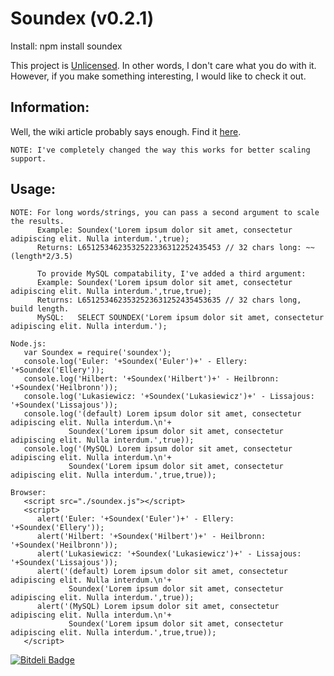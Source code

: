 Soundex (v0.2.1)
======

Install: npm install soundex
    
This project is [Unlicensed](http://unlicense.org/ "Title").
In other words, I don't care what you do with it.
However, if you make something interesting, I would like to check it out.

Information:
------
Well, the wiki article probably says enough. Find it [here](http://en.wikipedia.org/wiki/Soundex "Title").

    NOTE: I've completely changed the way this works for better scaling support.
Usage:
------
    NOTE: For long words/strings, you can pass a second argument to scale the results.
          Example: Soundex('Lorem ipsum dolor sit amet, consectetur adipiscing elit. Nulla interdum.',true);
          Returns: L6512534623532522336312252435453 // 32 chars long: ~~(length*2/3.5)
 
          To provide MySQL compatability, I've added a third argument:
          Example: Soundex('Lorem ipsum dolor sit amet, consectetur adipiscing elit. Nulla interdum.',true,true);
          Returns: L6512534623532523631252435453635 // 32 chars long, build length.
          MySQL:   SELECT SOUNDEX('Lorem ipsum dolor sit amet, consectetur adipiscing elit. Nulla interdum.'); 

    Node.js:
       var Soundex = require('soundex');
       console.log('Euler: '+Soundex('Euler')+' - Ellery: '+Soundex('Ellery'));
       console.log('Hilbert: '+Soundex('Hilbert')+' - Heilbronn: '+Soundex('Heilbronn'));
       console.log('Lukasiewicz: '+Soundex('Lukasiewicz')+' - Lissajous: '+Soundex('Lissajous'));
       console.log('(default) Lorem ipsum dolor sit amet, consectetur adipiscing elit. Nulla interdum.\n'+
                 Soundex('Lorem ipsum dolor sit amet, consectetur adipiscing elit. Nulla interdum.',true));
       console.log('(MySQL) Lorem ipsum dolor sit amet, consectetur adipiscing elit. Nulla interdum.\n'+
                 Soundex('Lorem ipsum dolor sit amet, consectetur adipiscing elit. Nulla interdum.',true,true));

    Browser:
       <script src="./soundex.js"></script>
       <script>
          alert('Euler: '+Soundex('Euler')+' - Ellery: '+Soundex('Ellery'));
          alert('Hilbert: '+Soundex('Hilbert')+' - Heilbronn: '+Soundex('Heilbronn'));
          alert('Lukasiewicz: '+Soundex('Lukasiewicz')+' - Lissajous: '+Soundex('Lissajous'));
          alert('(default) Lorem ipsum dolor sit amet, consectetur adipiscing elit. Nulla interdum.\n'+
                 Soundex('Lorem ipsum dolor sit amet, consectetur adipiscing elit. Nulla interdum.',true));
          alert('(MySQL) Lorem ipsum dolor sit amet, consectetur adipiscing elit. Nulla interdum.\n'+
                 Soundex('Lorem ipsum dolor sit amet, consectetur adipiscing elit. Nulla interdum.',true,true));
       </script>


[![Bitdeli Badge](https://d2weczhvl823v0.cloudfront.net/LouisT/node-soundex/trend.png)](https://bitdeli.com/free "Bitdeli Badge")

